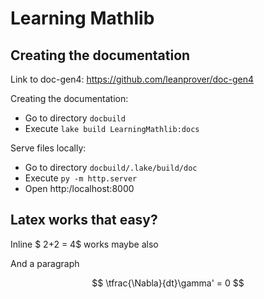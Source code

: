 # Learning Mathlib




## Creating the documentation

Link to doc-gen4: https://github.com/leanprover/doc-gen4

Creating the documentation:
- Go to directory `docbuild`
- Execute `lake build LearningMathlib:docs`

Serve files locally:
- Go to directory `docbuild/.lake/build/doc`
- Execute `py -m http.server`
- Open http:/localhost:8000

## Latex works that easy?

Inline $ 2+2 = 4$ works maybe also

And a paragraph

$$ \tfrac{\Nabla}{dt}\gamma' = 0 $$
